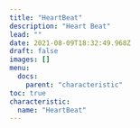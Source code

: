```yaml
---
title: "HeartBeat"
description: "Heart Beat"
lead: ""
date: 2021-08-09T18:32:49.968Z
draft: false
images: []
menu:
  docs:
    parent: "characteristic"
toc: true
characteristic:
  name: "HeartBeat"
---
```

